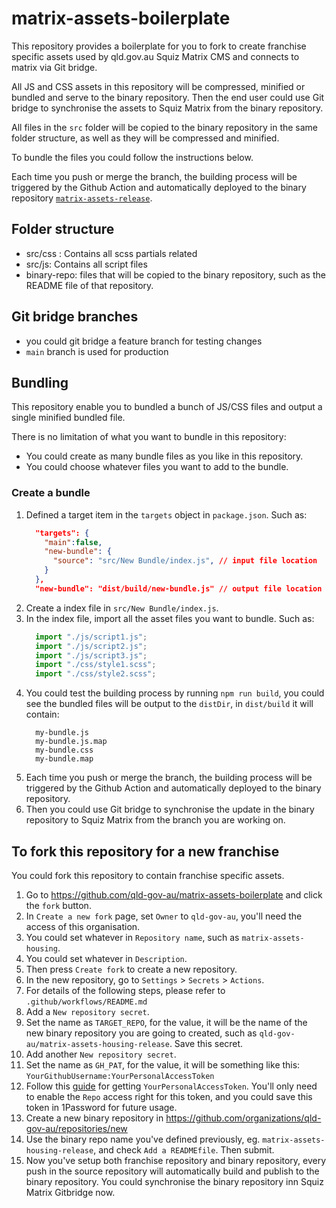 # matrix-assets-boilerplate

This repository provides a boilerplate for you to fork to create franchise specific assets used by qld.gov.au Squiz Matrix CMS and connects to matrix via Git bridge.

All JS and CSS assets in this repository will be compressed, minified or bundled and serve to the binary repository.
Then the end user could use Git bridge to synchronise the assets to Squiz Matrix from the binary repository.

All files in the `src` folder will be copied to the binary repository in the same folder structure, as well as they will be compressed and minified.

To bundle the files you could follow the instructions below.

Each time you push or merge the branch, the building process will be triggered by the Github Action and automatically deployed to the binary repository [`matrix-assets-release`](https://github.com/qld-gov-au/matrix-assets-release).

## Folder structure
- src/css : Contains all scss partials related
- src/js: Contains all script files
- binary-repo: files that will be copied to the binary repository, such as the README file of that repository.

## Git bridge branches
- you could git bridge a feature branch for testing changes
- `main` branch is used for production

## Bundling

This repository enable you to bundled a bunch of JS/CSS files and output a single minified bundled file.

There is no limitation of what you want to bundle in this repository:
- You could create as many bundle files as you like in this repository.
- You could choose whatever files you want to add to the bundle.

### Create a bundle

1. Defined a target item in the  `targets` object in `package.json`. Such as:
    ```json
      "targets": {
        "main":false,
        "new-bundle": {
          "source": "src/New Bundle/index.js", // input file location
        }
      },
      "new-bundle": "dist/build/new-bundle.js" // output file location
    ```
2. Create a index file in `src/New Bundle/index.js`.
3. In the index file, import all the asset files you want to bundle. Such as:
    ```js
      import "./js/script1.js";
      import "./js/script2.js";
      import "./js/script3.js";
      import "./css/style1.scss";
      import "./css/style2.scss";
    ```
4. You could test the building process by running `npm run build`, you could see the bundled files will be output to the `distDir`, in `dist/build` it will contain:
    ```
      my-bundle.js
      my-bundle.js.map
      my-bundle.css
      my-bundle.map
    ```
5. Each time you push or merge the branch, the building process will be triggered by the Github Action and automatically deployed to the binary repository.
6. Then you could use Git bridge to synchronise the update in the binary repository to Squiz Matrix from the branch you are working on.

## To fork this repository for a new franchise

You could fork this repository to contain franchise specific assets.

1. Go to https://github.com/qld-gov-au/matrix-assets-boilerplate and click the `fork` button.
2. In `Create a new fork` page, set `Owner` to `qld-gov-au`, you'll need the access of this organisation.
3. You could set whatever in `Repository name`, such as `matrix-assets-housing`.
4. You could set whatever in `Description`.
5. Then press `Create fork` to create a new repository.
6. In the new repository, go to `Settings` > `Secrets` > `Actions`.
7. For details of the following steps, please refer to `.github/workflows/README.md`
8. Add a `New repository secret`.
9. Set the name as `TARGET_REPO`, for the value, it will be the name of the new binary repository you are going to created, such as `qld-gov-au/matrix-assets-housing-release`. Save this secret.
10. Add another `New repository secret`.
11. Set the name as `GH_PAT`, for the value, it will be something like this: `YourGithubUsername:YourPersonalAccessToken`
12. Follow this [guide](https://docs.github.com/en/authentication/keeping-your-account-and-data-secure/creating-a-personal-access-token) for getting `YourPersonalAccessToken`. You'll only need to enable the `Repo` access right for this token, and you could save this token in 1Password for future usage.
13. Create a new binary repository in https://github.com/organizations/qld-gov-au/repositories/new
14. Use the binary repo name you've defined previously, eg. `matrix-assets-housing-release`, and check `Add a READMEfile`. Then submit.
15. Now you've setup both franchise repository and binary repository, every push in the source repository will automatically build and publish to the binary repository. You could synchronise the binary repository inn Squiz Matrix Gitbridge now.



